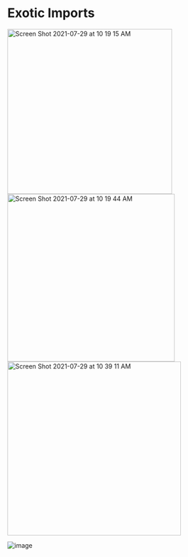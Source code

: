 # Exotic Imports

<img width="371" alt="Screen Shot 2021-07-29 at 10 19 15 AM" src="https://user-images.githubusercontent.com/75144406/127509445-5b75bdf6-6c2a-4b0b-bf92-7689b0529e1a.png">

<img width="377" alt="Screen Shot 2021-07-29 at 10 19 44 AM" src="https://user-images.githubusercontent.com/75144406/127510528-db321056-3e6c-4a2d-8ed2-517b57a38e30.png">

<img width="391" alt="Screen Shot 2021-07-29 at 10 39 11 AM" src="https://user-images.githubusercontent.com/75144406/127511980-7999313b-20fe-41c6-bf93-69eb607c212c.png">

![image](https://user-images.githubusercontent.com/75144406/129483373-e6310f6c-eb5f-42b3-a26a-281a1cc3a7c2.png)
